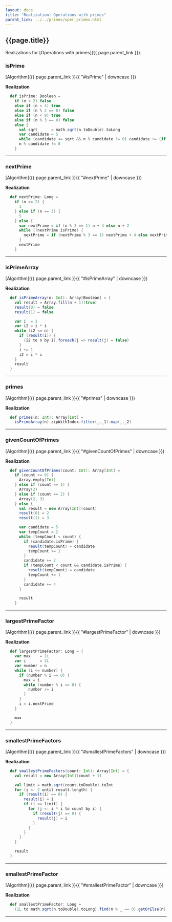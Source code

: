 ```yaml
---
layout: docs
title: "Realization: Operations with primes"
parent_link: ../../primes/oper_primes.html
---
```


## {{page.title}}

Realizations for [Operations with primes]({{ page.parent_link }}).

### isPrime

[Algorithm]({{ page.parent_link }}{{ "#isPrime" | downcase }})

**Realization**
```scala
  def isPrime: Boolean =
    if (n < 2) false
    else if (n < 4) true
    else if (n % 2 == 0) false
    else if (n < 9) true
    else if (n % 3 == 0) false
    else {
      val sqrt      = math.sqrt(n.toDouble).toLong
      var candidate = 5
      while (candidate <= sqrt && n % candidate != 0) candidate += (if (candidate % 6 == 5) 2 else 4)
      n % candidate != 0
    }
```

---

### nextPrime

[Algorithm]({{ page.parent_link }}{{ "#nextPrime" | downcase }})

**Realization**
```scala
  def nextPrime: Long =
    if (n == 2) {
      3
    } else if (n == 3) {
      5
    } else {
      var nextPrime = if (n % 3 == 1) n + 4 else n + 2
      while (!nextPrime.isPrime) {
        nextPrime = if (nextPrime % 3 == 1) nextPrime + 4 else nextPrime + 2
      }
      nextPrime
    }
```

---

### isPrimeArray

[Algorithm]({{ page.parent_link }}{{ "#isPrimeArray" | downcase }})

**Realization**
```scala
  def isPrimeArray(n: Int): Array[Boolean] = {
    val result = Array.fill(n + 1)(true)
    result(0) = false
    result(1) = false

    var i  = 2
    var i2 = i * i
    while (i2 <= n) {
      if (result(i)) {
        (i2 to n by i).foreach(j => result(j) = false)
      }
      i += 1
      i2 = i * i
    }
    result
  }
```

---

### primes

[Algorithm]({{ page.parent_link }}{{ "#primes" | downcase }})

**Realization**
```scala
  def primes(n: Int): Array[Int] =
    isPrimeArray(n).zipWithIndex.filter(_._1).map(_._2)
```

---

### givenCountOfPrimes

[Algorithm]({{ page.parent_link }}{{ "#givenCountOfPrimes" | downcase }})

**Realization**
```scala
  def givenCountOfPrimes(count: Int): Array[Int] =
    if (count <= 0) {
      Array.empty[Int]
    } else if (count == 1) {
      Array(2)
    } else if (count == 2) {
      Array(2, 3)
    } else {
      val result = new Array[Int](count)
      result(0) = 2
      result(1) = 3

      var candidate = 5
      var tempCount = 2
      while (tempCount < count) {
        if (candidate.isPrime) {
          result(tempCount) = candidate
          tempCount += 1
        }
        candidate += 2
        if (tempCount < count && candidate.isPrime) {
          result(tempCount) = candidate
          tempCount += 1
        }
        candidate += 4
      }

      result
    }
```

---

### largestPrimeFactor

[Algorithm]({{ page.parent_link }}{{ "#largestPrimeFactor" | downcase }})

**Realization**
```scala
  def largestPrimeFactor: Long = {
    var max    = 1L
    var i      = 2L
    var number = n
    while (i <= number) {
      if (number % i == 0) {
        max = i
        while (number % i == 0) {
          number /= i
        }
      }
      i = i.nextPrime
    }

    max
  }
```

---

### smallestPrimeFactors

[Algorithm]({{ page.parent_link }}{{ "#smallestPrimeFactors" | downcase }})

**Realization**
```scala
  def smallestPrimeFactors(count: Int): Array[Int] = {
    val result = new Array[Int](count + 1)

    val limit = math.sqrt(count.toDouble).toInt
    for (i <- 2 until result.length) {
      if (result(i) == 0) {
        result(i) = i
        if (i <= limit) {
          for (j <- i * i to count by i) {
            if (result(j) == 0) {
              result(j) = i
            }
          }
        }
      }
    }

    result
  }
```

---

### smallestPrimeFactor

[Algorithm]({{ page.parent_link }}{{ "#smallestPrimeFactor" | downcase }})

**Realization**
```scala
  def smallestPrimeFactor: Long =
    (2L to math.sqrt(n.toDouble).toLong).find(n % _ == 0).getOrElse(n)
```

---
